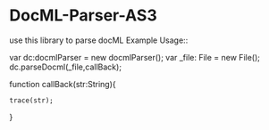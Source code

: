 # DocML-Parser-AS3
use this library to parse docML
Example Usage::


var dc:docmlParser = new docmlParser();
var _file: File = new File();
 dc.parseDocml(_file,callBack);

function callBack(str:String){
	
	trace(str);
}
